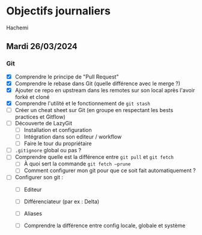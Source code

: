 # Objectifs journaliers

Hachemi

## Mardi 26/03/2024


### Git

- [x] Comprendre le principe de "Pull Request"
- [x] Comprendre le rebase dans Git (quelle différence avec le merge ?)
- [x] Ajouter ce repo en upstream dans les remotes sur son local après l'avoir forké et cloné
- [x] Comprendre l'utilité et le fonctionnement de `git stash`
- [ ] Créer un cheat sheet sur Git (en groupe en respectant les bests practices et Gitflow)
- [ ] Découverte de LazyGit
  - [ ] Installation et configuration
  - [ ] Intégration dans son editeur / workflow
  - [ ] Faire le tour du propriétaire
- [ ] `.gitignore` global ou pas ?
- [ ] Comprendre quelle est la différence entre `git pull` et `git fetch`
    - [ ] À quoi sert la commande `git fetch —prune`
    - [ ] Comment configurer mon git pour que ce soit fait automatiquement ?
- [ ] Configurer son git : 
  - [ ] Editeur 
  - [ ] Différenciateur (par ex : Delta) 
  - [ ] Aliases 
  - [ ] Comprendre la différence entre config locale, globale et système


